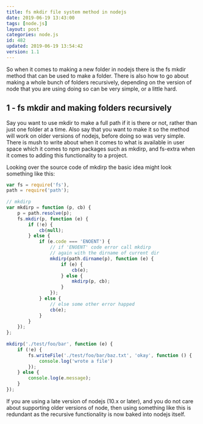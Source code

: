 ```yaml
---
title: fs mkdir file system method in nodejs
date: 2019-06-19 13:43:00
tags: [node.js]
layout: post
categories: node.js
id: 482
updated: 2019-06-19 13:54:42
version: 1.1
---
```


So when it comes to making a new folder in nodejs there is the fs mkdir method that can be used to make a folder. There is also how to go about making a whole bunch of folders recursively, depending on the version of node that you are using doing so can be very simple, or a little hard.

<!-- more -->

## 1 - fs mkdir and making folders recursively

Say you want to use mkdir to make a full path if it is there or not, rather than just one folder at a time. Also say that you want to make it so the method will work on older versions of nodejs, before doing so was very simple. There is mush to write about when it comes to what is available in user space which it comes to npm packages such as mkdirp, and fs-extra when it comes to adding this functionality to a project.

Looking over the source code of mkdirp the basic idea might look something like this:

```js
var fs = require('fs'),
path = require('path');
 
// mkdirp
var mkdirp = function (p, cb) {
    p = path.resolve(p);
    fs.mkdir(p, function (e) {
        if (!e) {
            cb(null);
        } else {
            if (e.code === 'ENOENT') {
                // if 'ENOENT' code error call mkdirp
                // again with the dirname of current dir
                mkdirp(path.dirname(p), function (e) {
                    if (e) {
                        cb(e);
                    } else {
                        mkdirp(p, cb);
                    }
                });
            } else {
                // else some other error happed
                cb(e);
            }
        }
    });
};
 
mkdirp('./test/foo/bar', function (e) {
    if (!e) {
        fs.writeFile('./test/foo/bar/baz.txt', 'okay', function () {
            console.log('wrote a file')
        });
    } else {
        console.log(e.message);
    }
});
```

If you are using a late version of nodejs (10.x or later), and you do not care about supporting older versions of node, then using something like this is redundant as the recursive functionality is now baked into nodejs itself.